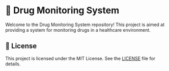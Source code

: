 # 🏥 Drug Monitoring System

Welcome to the Drug Monitoring System repository! This project is aimed at providing a system for monitoring drugs in a healthcare environment.

## 📝 License

This project is licensed under the MIT License. See the [LICENSE](LICENSE) file for details.
